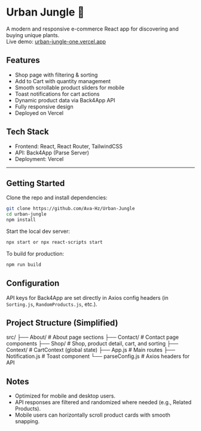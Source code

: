 # Urban Jungle 🌿

A modern and responsive e-commerce React app for discovering and buying unique plants.  
Live demo: [urban-jungle-one.vercel.app](https://urban-jungle-one.vercel.app)

## Features

- Shop page with filtering & sorting
- Add to Cart with quantity management
- Smooth scrollable product sliders for mobile
- Toast notifications for cart actions
- Dynamic product data via Back4App API
- Fully responsive design
- Deployed on Vercel

## Tech Stack

- Frontend: React, React Router, TailwindCSS
- API: Back4App (Parse Server)
- Deployment: Vercel

---

## Getting Started

Clone the repo and install dependencies:

```bash
git clone https://github.com/Ava-Hz/Urban-Jungle
cd urban-jungle
npm install
```

Start the local dev server:

```bash
npx start or npx react-scripts start
```

To build for production:

```bash
npm run build
```

## Configuration

API keys for Back4App are set directly in Axios config headers (in `Sorting.js`, `RandomProducts.js`, etc.).

## Project Structure (Simplified)

src/
├── About/ # About page sections
├── Contact/ # Contact page components
├── Shop/ # Shop, product detail, cart, and sorting
├── Context/ # CartContext (global state)
├── App.js # Main routes
├── Notification.js # Toast component
└── parseConfig.js # Axios headers for API

## Notes

- Optimized for mobile and desktop users.
- API responses are filtered and randomized where needed (e.g., Related Products).
- Mobile users can horizontally scroll product cards with smooth snapping.
